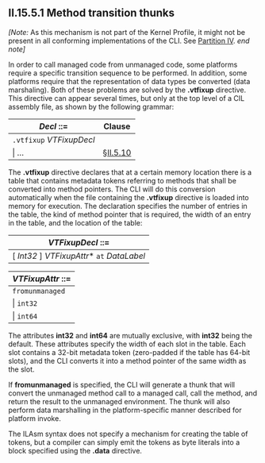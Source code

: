 ## II.15.5.1 Method transition thunks

_[Note:_ As this mechanism is not part of the Kernel Profile, it might not be present in all conforming implementations of the CLI. See [Partition IV](#todo-missing-hyperlink). _end note]_

In order to call managed code from unmanaged code, some platforms require a specific transition sequence to be performed. In addition, some platforms require that the representation of data types be converted (data marshaling). Both of these problems are solved by the **.vtfixup** directive. This directive can appear several times, but only at the top level of a CIL assembly file, as shown by the following grammar:

 | _Decl_ ::= | Clause
 | ---- | ----
 | `.vtfixup` _VTFixupDecl_
 | \| &hellip; | §[II.5.10](ii.5.10-ilasm-source-files.md)

The **.vtfixup** directive declares that at a certain memory location there is a table that contains metadata tokens referring to methods that shall be converted into method pointers. The CLI will do this conversion automatically when the file containing the **.vtfixup** directive is loaded into memory for execution. The declaration specifies the number of entries in the table, the kind of method pointer that is required, the width of an entry in the table, and the location of the table:

 | _VTFixupDecl_ ::=
 | ----
 | [ _Int32_ ] _VTFixupAttr_* `at` _DataLabel_

 | _VTFixupAttr_ ::=
 | ----
 | `fromunmanaged`
 | \| `int32`
 | \| `int64`

The attributes **int32** and **int64** are mutually exclusive, with **int32** being the default. These attributes specify the width of each slot in the table. Each slot contains a 32-bit metadata token (zero-padded if the table has 64-bit slots), and the CLI converts it into a method pointer of the same width as the slot.

If **fromunmanaged** is specified, the CLI will generate a thunk that will convert the unmanaged method call to a managed call, call the method, and return the result to the unmanaged environment. The thunk will also perform data marshalling in the platform-specific manner described for platform invoke.

The ILAsm syntax does not specify a mechanism for creating the table of tokens, but a compiler can simply emit the tokens as byte literals into a block specified using the **.data** directive.
